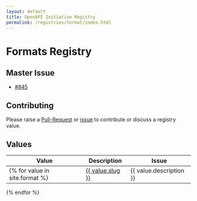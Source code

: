 ```yaml
---
layout: default
title: OpenAPI Initiative Registry
permalink: /registries/format/index.html
---
```


# Formats Registry

## Master Issue

* [#845](https://github.com/OAI/OpenAPI-Specification/issues/845)

## Contributing

Please raise a [Pull-Request]() or [issue]() to contribute or discuss a registry value.

## Values

|Value|Description|Issue|
|---|---|---|
{% for value in site.format %}| <a href="/format/{{ value.slug }}.html">{{ value.slug }}</a> | {{ value.description }} | {% if value.issue %}<a href="https://github.com/OAI/OpenAPI-Specification/issues/{{ value.issue }}">#{{ value.issue }}</a>{% endif %} |
{% endfor %}

